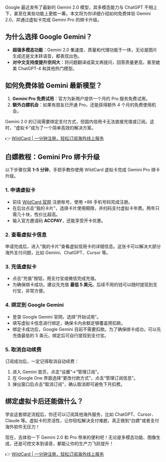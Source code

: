 Google 最近发布了最新的 Gemini 2.0 模型，其多模态能力与 ChatGPT 不相上下，甚至在某些功能上更胜一筹。本文将为你详细介绍如何免费体验 Gemini 2.0，并通过虚拟卡完成 Gemini Pro 的绑卡升级。

## 为什么选择 Google Gemini？

- **超强多模态功能**：Gemini 2.0 集速度、质量和代理功能于一体，无论是图片生成还是文本转语音，都表现出色。
- **对中文支持度提升空间大**：将问题翻译成英文再提问，回答质量更高，甚至媲美 ChatGPT-4 和其他热门模型。

## 如何免费体验 Gemini 最新模型？

1. **Gemini Pro 免费试用**：官方为新用户提供一个月的 Pro 服务免费试用。
2. **额外白嫖机会**：如果有朋友已开通 Pro，还能获得额外 4 个月的免费使用机会。

Gemini 2.0 的订阅需要绑定支付方式，但国内信用卡无法直接充值或订阅。这时，“虚拟卡”成为了一个简单高效的解决方案。

👉 [WildCard | 一分钟注册，轻松订阅海外线上服务](https://bit.ly/bewildcard)

## 白嫖教程：Gemini Pro 绑卡升级

以下步骤仅需 **1-5 分钟**，手把手教你使用 WildCard 虚拟卡完成 Gemini Pro 绑卡升级。

### 1. 申请虚拟卡

- 前往 [WildCard 官网](https://bit.ly/bewildcard) 注册账号，使用 +86 手机号码完成注册。
- 在后台点击“我的卡片”，选择卡片使用期限，并扫码支付虚拟卡年费。两年只需几十块，性价比超高。
- 输入官方邀请码 **ACCPAY**，还能享受开卡优惠。

### 2. 查看虚拟卡信息

申请完成后，进入“我的卡片”查看虚拟信用卡的详细信息。这张卡可以解决大部分海外支付问题，比如 Gemini、ChatGPT、Cursor 等。

### 3. 充值虚拟卡

- 点击“充值”按钮，用支付宝或微信完成充值。
- 为确保绑卡成功，建议先充值 **最低 5 美元**。后续不用的钱可以随时提现到支付宝，非常方便。

### 4. 绑定到 Google Gemini

- 登录 Google Gemini 官网，选择“开始试用”。
- 填写虚拟卡信息进行绑定，确保卡内余额足够覆盖预扣款。
- 绑定卡成功后，Google Gemini 目前不需要扣款。为了确保绑卡成功，可以先充值最低的 5 美元，绑定后可自行提现到支付宝。

### 5. 取消自动续费

订阅成功后，一定记得取消自动续费：

1. 进入 Gemini 首页，点击“设置”→“管理订阅”。
2. 在 Google One 界面选择“更改付款方式”，点击“管理订阅信息”。
3. 弹出窗口后点击“取消订阅”，确认取消即可避免下月扣费。

## 绑定虚拟卡后还能做什么？

学会这套绑定流程后，你还可以订阅其他海外服务，比如 ChatGPT、Cursor、Claude 等。虚拟卡的灵活性，让你轻松解决支付难题，真正做到“白嫖”或者支付海外软件无压力！

现在，去体验一下 Gemini 2.0 和 Pro 带来的便利吧！无论是多模态功能、图像生成，还是可控文本到语音，都能让你的生产力飞跃提升！

👉 [WildCard | 一分钟注册，轻松订阅海外线上服务](https://bit.ly/bewildcard)